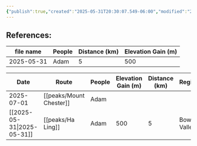 ```yaml
---
{"publish":true,"created":"2025-05-31T20:30:07.549-06:00","modified":"2025-09-03T11:01:18.051-06:00","tags":["peak"],"cssclasses":""}
---
```


References:
- 

















































| file name  | People | Distance (km) | Elevation Gain (m) |
| ---------- | ------ | ------------- | ------------------ |
| 2025-05-31 |  Adam  |       5       |        500         |

|             Date              |       Route       | People | Elevation Gain (m) | Distance (km) |   Region   |
| ----------------------------- | ----------------- | ------ | ------------------ | ------------- | ---------- |
|          2025-07-01           | [[peaks/Mount Chester]] |  Adam  |                    |               |            |
| [[2025-05-31\|2025-05-31]] |    [[peaks/Ha Ling]]    |  Adam  |        500         |       5       | Bow Valley |


























































